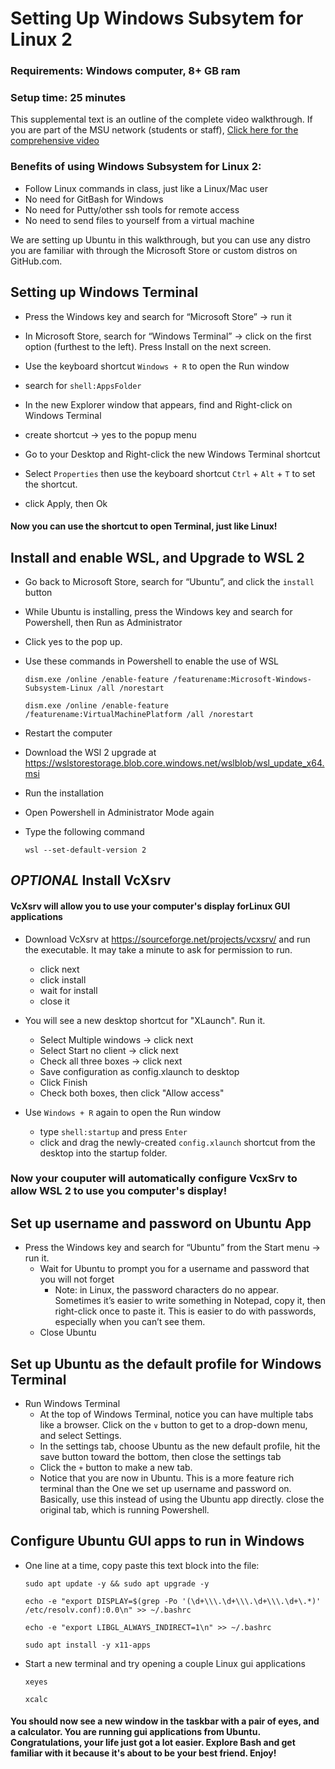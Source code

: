 # Setting Up Windows Subsytem for Linux 2

### Requirements: Windows computer, 8+ GB ram
### Setup time: 25 minutes

This supplemental text is an outline of the complete video walkthrough. If you are part of the MSU network (students or staff), [Click here for the comprehensive video](https://msudenver.sharepoint.com/:v:/s/21UCS2050LA/EfnPHAsR2bdCo0RNyVikh_cB6F8HddBQVPLi5qFC-Ljxyw?e=H9K4r4)

### Benefits of using Windows Subsystem for Linux 2:

- Follow Linux commands in class, just like a Linux/Mac user
- No need for GitBash for Windows
- No need for Putty/other ssh tools for remote access
- No need to send files to yourself from a virtual machine

We are setting up Ubuntu in this walkthrough, but you can use any distro you are familiar with
through the Microsoft Store or custom distros on GitHub.com.

## Setting up Windows Terminal

* Press the Windows key and search for “Microsoft Store” → run it
* In Microsoft Store, search for “Windows Terminal” → click on the first option (furthest to the left). Press Install on the next screen.
* Use the keyboard shortcut `Windows + R` to open the Run window
* search for `shell:AppsFolder`
* In the new Explorer window that appears, find and Right-click on Windows Terminal
* create shortcut → yes to the popup menu

* Go to your Desktop and Right-click the new Windows Terminal shortcut
* Select `Properties` then use the keyboard shortcut `Ctrl` + `Alt` + `T` to set the shortcut.
* click Apply, then Ok

#### Now you can use the shortcut to open Terminal, just like Linux!

## Install and enable WSL, and Upgrade to WSL 2

* Go back to Microsoft Store, search for “Ubuntu”, and click the `install` button
* While Ubuntu is installing, press the Windows key and search for Powershell, then Run as Administrator 
* Click yes to the pop up.
* Use these commands in Powershell to enable the use of WSL

  ```
  dism.exe /online /enable-feature /featurename:Microsoft-Windows-Subsystem-Linux /all /norestart
  ```
  
  ```
  dism.exe /online /enable-feature /featurename:VirtualMachinePlatform /all /norestart
  ```

* Restart the computer


* Download the WSl 2 upgrade
  at https://wslstorestorage.blob.core.windows.net/wslblob/wsl_update_x64.msi
* Run the installation
* Open Powershell in Administrator Mode again
* Type the following command
  ```
  wsl --set-default-version 2
  ```

## *OPTIONAL* Install VcXsrv

#### VcXsrv will allow you to use your computer's display forLinux  GUI applications

* Download VcXsrv at https://sourceforge.net/projects/vcxsrv/ and run the executable. It may take a minute to ask for permission to run.
    + click next
    + click install
    + wait for install
    + close it


* You will see a new desktop shortcut for "XLaunch". Run it.
    + Select Multiple windows → click next
    + Select Start no client → click next
    + Check all three boxes → click next
    + Save configuration as config.xlaunch to desktop
    + Click Finish
    + Check both boxes, then click "Allow access"

* Use `Windows + R` again to open the Run window
    + type `shell:startup` and press `Enter`
    + click and drag the newly-created `config.xlaunch` shortcut from the desktop into the startup folder.

### Now your couputer will automatically configure VcxSrv to allow WSL 2 to use you computer's display!

## Set up username and password on Ubuntu App

* Press the Windows key and search for “Ubuntu” from the Start menu → run it.
    + Wait for Ubuntu to prompt you for a username and password that you will not forget
        - Note: in Linux, the password characters do no appear. Sometimes it’s easier to write
          something in Notepad, copy it, then right-click once to paste it. This is easier to do
          with passwords, especially when you can’t see them.
    + Close Ubuntu

## Set up Ubuntu as the default profile for Windows Terminal

* Run Windows Terminal
    + At the top of Windows Terminal, notice you can have multiple tabs like a browser. Click on the `∨` button to get to a drop-down menu, and select Settings.
    + In the settings tab, choose Ubuntu as the new default profile, hit the save button toward the
      bottom, then close the settings tab
    + Click the `+` button to make a new tab.
    + Notice that you are now in Ubuntu. This is a more feature rich
      terminal than the One we set up username and password on. Basically, use this instead of using
      the Ubuntu app directly. close the original tab, which is running Powershell.

## Configure Ubuntu GUI apps to run in Windows

* One line at a time, copy paste this text block into the file:
    ```
    sudo apt update -y && sudo apt upgrade -y
    ```
    ```
    echo -e "export DISPLAY=$(grep -Po '(\d+\\\.\d+\\\.\d+\\\.\d+\.*)' /etc/resolv.conf):0.0\n" >> ~/.bashrc
    ```
    ```
    echo -e "export LIBGL_ALWAYS_INDIRECT=1\n" >> ~/.bashrc
    ```
    ```
    sudo apt install -y x11-apps
    ```

* Start a new terminal and try opening a couple Linux gui applications<br>
    ```
    xeyes
    ```
    ```
    xcalc
    ```

#### You should now see a new window in the taskbar with a pair of eyes, and a calculator. You are running gui applications from Ubuntu. Congratulations, your life just got a lot easier. Explore Bash and get familiar with it because it's about to be your best friend. Enjoy!
